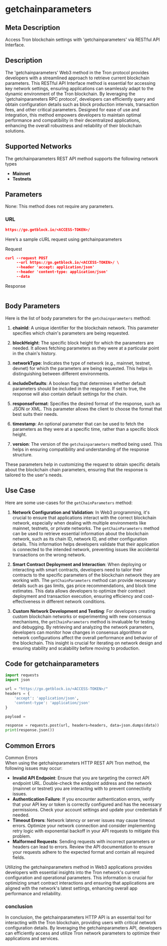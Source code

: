 # getchainparameters


## Meta Description
Access Tron blockchain settings with 'getchainparameters' via RESTful API Interface.

## Description
The 'getchainparameters' Web3 method in the Tron protocol provides developers with a streamlined approach to retrieve current blockchain parameters. This RESTful API Interface method is essential for accessing key network settings, ensuring applications can seamlessly adapt to the dynamic environment of the Tron blockchain. By leveraging the 'getchainparameters RPC protocol', developers can efficiently query and obtain configuration details such as block production intervals, transaction fees, and other critical parameters. Designed for ease of use and integration, this method empowers developers to maintain optimal performance and compatibility in their decentralized applications, enhancing the overall robustness and reliability of their blockchain solutions.

## Supported Networks
The getchainparameters REST API method supports the following network types
- **Mainnet**
- **Testnets**

## Parameters

None: This method does not require any parameters.

### URL
```json
https://go.getblock.io/<ACCESS-TOKEN>/
```
Here’s a sample cURL request using getchainparameters

Request
```json
curl --request POST 
     --url https://go.getblock.io/<ACCESS-TOKEN>/ \
     --header 'accept: application/json' 
     --header 'content-type: application/json' 
     --data 
```

Response
```json


```
## Body Parameters

Here is the list of body parameters for the `getchainparameters` method:

1. **chainId**: A unique identifier for the blockchain network. This parameter specifies which chain's parameters are being requested.

2. **blockHeight**: The specific block height for which the parameters are needed. It allows fetching parameters as they were at a particular point in the chain's history.

3. **networkType**: Indicates the type of network (e.g., mainnet, testnet, devnet) for which the parameters are being requested. This helps in distinguishing between different environments.

4. **includeDefaults**: A boolean flag that determines whether default parameters should be included in the response. If set to true, the response will also contain default settings for the chain.

5. **responseFormat**: Specifies the desired format of the response, such as JSON or XML. This parameter allows the client to choose the format that best suits their needs.

6. **timestamp**: An optional parameter that can be used to fetch the parameters as they were at a specific time, rather than a specific block height.

7. **version**: The version of the `getchainparameters` method being used. This helps in ensuring compatibility and understanding of the response structure.

These parameters help in customizing the request to obtain specific details about the blockchain chain parameters, ensuring that the response is tailored to the user's needs.

## Use Case

Here are some use-cases for the `getChainParameters` method:

1. **Network Configuration and Validation**: In Web3 programming, it's crucial to ensure that applications interact with the correct blockchain network, especially when dealing with multiple environments like mainnet, testnets, or private networks. The `getChainParameters` method can be used to retrieve essential information about the blockchain network, such as its chain ID, network ID, and other configuration details. This information helps developers validate that their application is connected to the intended network, preventing issues like accidental transactions on the wrong network.

2. **Smart Contract Deployment and Interaction**: When deploying or interacting with smart contracts, developers need to tailor their contracts to the specific parameters of the blockchain network they are working with. The `getChainParameters` method can provide necessary details such as gas limits, gas price recommendations, and block time estimates. This data allows developers to optimize their contract deployment and transaction execution, ensuring efficiency and cost-effectiveness in different network conditions.

3. **Custom Network Development and Testing**: For developers creating custom blockchain networks or experimenting with new consensus mechanisms, the `getChainParameters` method is invaluable for testing and debugging. By retrieving and analyzing the network parameters, developers can monitor how changes in consensus algorithms or network configurations affect the overall performance and behavior of the blockchain. This insight is crucial for iterating on network design and ensuring stability and scalability before moving to production.

## Code for getchainparameters


```python
import requests
import json

url = "https://go.getblock.io/<ACCESS-TOKEN>/"
headers = {
    'accept': 'application/json',
    'content-type': 'application/json'
}

payload = 

response = requests.post(url, headers=headers, data=json.dumps(data))
print(response.json())
```
## Common Errors

Common Errors  
When using the getchainparameters HTTP REST API Tron method, the following issues may occur:  
- **Invalid API Endpoint**: Ensure that you are targeting the correct API endpoint URL. Double-check the endpoint address and the network (mainnet or testnet) you are interacting with to prevent connectivity issues.  
- **Authentication Failure**: If you encounter authentication errors, verify that your API key or token is correctly configured and has the necessary permissions. Check your account settings and update your credentials if needed.  
- **Timeout Errors**: Network latency or server issues may cause timeout errors. Optimize your network connection and consider implementing retry logic with exponential backoff in your API requests to mitigate this problem.  
- **Malformed Requests**: Sending requests with incorrect parameters or headers can lead to errors. Review the API documentation to ensure your requests adhere to the expected format and contain all required fields.

Utilizing the getchainparameters method in Web3 applications provides developers with essential insights into the Tron network's current configuration and operational parameters. This information is crucial for optimizing smart contract interactions and ensuring that applications are aligned with the network's latest settings, enhancing overall app performance and reliability.

### conclusion

In conclusion, the getchainparameters HTTP API is an essential tool for interacting with the Tron blockchain, providing users with critical network configuration details. By leveraging the getchainparameters API, developers can efficiently access and utilize Tron network parameters to optimize their applications and services.
